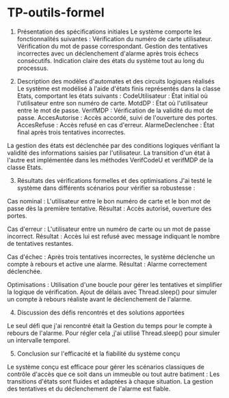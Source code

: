 # TP-outils-formel
1. Présentation des spécifications initiales
Le système  comporte les fonctionnalités suivantes :
Vérification du numéro de carte utilisateur.
Vérification du mot de passe correspondant.
Gestion des tentatives incorrectes avec un déclenchement d'alarme après trois échecs consécutifs.
Indication claire des états du système tout au long du processus.

2. Description des modèles d'automates et des circuits logiques réalisés
Le système est modélisé à l'aide d'états finis représentés dans la classe Etats, comportant les états suivants :
CodeUtilisateur : État initial où l'utilisateur entre son numéro de carte.
MotdDP : État où l'utilisateur entre le mot de passe.
VerifMDP : Vérification de la validité du mot de passe.
AccesAutorise : Accès accordé, suivi de l'ouverture des portes.
AccesRefuse : Accès refusé en cas d'erreur.
AlarmeDeclenchee : État final après trois tentatives incorrectes.

La gestion des états est déclenchée par des conditions logiques vérifiant la validité des informations saisies par l'utilisateur. La transition d'un état à l'autre est implémentée dans les méthodes VerifCodeU et verifMDP de la classe Etats.

3. Résultats des vérifications formelles et des optimisations
J'ai  testé le système  dans différents scénarios pour vérifier sa robustesse :

Cas nominal : L'utilisateur entre le bon numéro de carte et le bon mot de passe dès la première tentative. Résultat : Accès autorisé, ouverture des portes.

Cas d'erreur : L'utilisateur entre un numéro de carte ou un mot de passe incorrect. Résultat : Accès lui est refusé avec message indiquant le nombre de tentatives restantes.

Cas d'échec : Après trois tentatives incorrectes, le système déclenche un compte à rebours et active une alarme. Résultat : Alarme correctement déclenchée.

Optimisations  :
Utilisation d'une boucle pour gérer les tentatives et simplifier la logique de vérification.
Ajout de délais avec Thread.sleep() pour simuler un compte à rebours réaliste avant le déclenchement de l'alarme.

4. Discussion des défis rencontrés et des solutions apportées
 
Le seul défi que j'ai rencontré était la Gestion du temps pour le compte à rebours de l'alarme.
 Pour régler cela ,j'ai utilisé Thread.sleep() pour simuler un intervalle temporel.



5. Conclusion sur l'efficacité et la fiabilité du système conçu

Le système conçu est efficace pour gérer les scénarios classiques de contrôle d'accès que ce soit dans un immeuble ou tout autre batiment :
Les transitions d'états sont fluides et adaptées à chaque situation.
La gestion des tentatives et du déclenchement de l'alarme est fiable.
